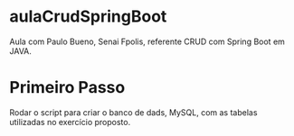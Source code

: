 # aulaCrudSpringBoot
Aula com Paulo Bueno, Senai Fpolis, referente CRUD com Spring Boot em JAVA.

# Primeiro Passo
Rodar o script para criar o banco de dads, MySQL, com as tabelas utilizadas no exercício proposto.
